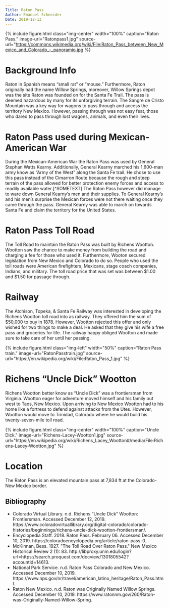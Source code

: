 ```yaml
---
Title: Raton Pass
Author: Emanuel Schneider
Date: 2019-12-13
---
```

{% include figure.html
  class="img-center"
  width="100%"
  caption="Raton Pass."
  image-url="Ratonpass1.jpg"
  source-url="https://commons.wikimedia.org/wiki/File:Raton_Pass_between_New_Mexico_and_Colorado_-_panoramio.jpg
 %}
 <h1>Background Info</h1>
 <body>
<p> Raton in Spanish means “small rat” or “mouse.” Furthermore, Raton originally had the name Willow Springs, moreover, Willow Springs depot was the site Raton was founded on for the Santa Fe Trail. The pass is deemed hazardous by many for its unforgiving terrain. The Sangre de Cristo Mountain was a key way for wagons to pass through and access the territory New Mexico. However, passing through was not easy feat, those who dared to pass through lost wagons, animals, and even their lives.</p>
</body>
<h1>Raton Pass used during Mexican-American War</h1>
<p>During the Mexican-American War the Raton Pass was used by General Stephan Watts Kearny. Additionally, General Kearny marched his 1,600-man army know as “Army of the West” along the Santa Fe trail. He chose to use this pass instead of the Cimarron Route because the rough and steep terrain of the pass allowed for better protection enemy forces and access to readily available water.[^SOMETEXT]  The Raton Pass however did manage to ware down General Kearny’s men and their supplies. To General Kearny’s and his men’s surprise the Mexican forces were not there waiting once they came through the pass. General Kearny was able to march on towards Santa Fe and claim the territory for the United States.</p> 
<h1>Raton Pass Toll Road</h1>
<p>The Toll Road to maintain the Raton Pass was built by Richens Wootton. Wootton saw the chance to make money from building the road and charging a fee for those who used it. Furthermore, Wooton secured legislation from New Mexico and Colorado to do so. People who used the toll roads were American firefighters, Mexicans, stage coach companies, Indians, and military. The toll road price that was set was between $1.00 and $1.50 for passage through.</p>
<h1>Railway</h1>
<p>The Atchison, Topeka, & Santa Fe Railway was interested in developing the Richens Wootton toll road into as railway. They offered him the sum of $50,000 to buy in 1878. However, Wootton rejected this offer and only wished for two things to make a deal. He asked that they give his wife a free pass and groceries for life. The railway happy obliged Wootton and made sure to take care of her until her passing.</p>
{% include figure.html
class="img-left"
width="50%"
caption="Raton Pass train."
image-url="RatonPasstrain.jpg"
source-url="https://en.wikipedia.org/wiki/File:Raton_Pass_1.jpg"
%}
<h1>Richens “Uncle Dick” Wootton</h1>
<p>Richens Wootton better know as “Uncle Dick” was a frontiersman from Virginia. Wootton eager for adventure moved himself and his family out west to Taos, New Mexico. Upon arriving to New Mexico Wootton had to his home like a fortress to defend against attacks from the Utes. However, Wootton would move to Trinidad, Colorado where he would build his twenty-seven-mile toll road.</p>
{% include figure.html
  class="img-center"
  width="100%"
  caption="Uncle Dick."
  image-url="Richens-Lacey-Wootton1.jpg"
  source-url="https://en.wikipedia.org/wiki/Richens_Lacey_Wootton#/media/File:Richens-Lacey-Wootton.jpg"
  %}
<h1>Location</h1>
<p> The Raton Pass is an elevated mountain pass at 7,834 ft at the Colorado-New Mexico border.</p>
</body>
<h2>Bibliography</h2>
<ul>
<li>Colorado Virtual Library. n.d. Richens “Uncle Dick” Wootton: Frontiersman. Accessed December 12, 2019. https://www.coloradovirtuallibrary.org/digital-colorado/colorado-histories/beginnings/richens-uncle-dick-wootton-frontiersman/.</li>
<li>Encyclopedia Staff. 2018. Raton Pass. February 06. Accessed December 10, 2019. https://coloradoencyclopedia.org/article/raton-pass-0.</li>
<li>McKinnan, Bess. 1927. "The Toll Road Over Raton Pass." New Mexico Historical Review 2 (1): 83. http://libproxy.unm.edu/login?url=https://search.proquest.com/docview/1301805542?accountid=14613.</li>
<li>National Park Service. n.d. Raton Pass Colorado and New Mexico. Accessed December 10, 2019. https://www.nps.gov/nr/travel/american_latino_heritage/Raton_Pass.html.</li>
<li>Raton New Mexico. n.d. Raton was Originally Named Willow Springs. Accessed December 10, 2019. https://www.ratonnm.gov/260/Raton-was-Originally-Named-Willow-Spring.</li>
</ul>
